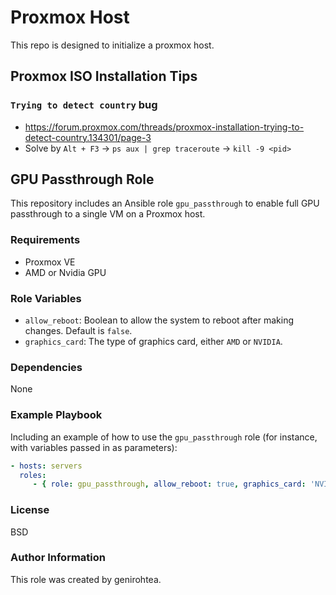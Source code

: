 # Proxmox Host

This repo is designed to initialize a proxmox host.

## Proxmox ISO Installation Tips

### `Trying to detect country` bug

- <https://forum.proxmox.com/threads/proxmox-installation-trying-to-detect-country.134301/page-3>
- Solve by `Alt + F3` -> `ps aux | grep traceroute` -> `kill -9 <pid>`

## GPU Passthrough Role

This repository includes an Ansible role `gpu_passthrough` to enable full GPU passthrough to a single VM on a Proxmox host.

### Requirements

- Proxmox VE
- AMD or Nvidia GPU

### Role Variables

- `allow_reboot`: Boolean to allow the system to reboot after making changes. Default is `false`.
- `graphics_card`: The type of graphics card, either `AMD` or `NVIDIA`.

### Dependencies

None

### Example Playbook

Including an example of how to use the `gpu_passthrough` role (for instance, with variables passed in as parameters):

```yaml
- hosts: servers
  roles:
     - { role: gpu_passthrough, allow_reboot: true, graphics_card: 'NVIDIA' }
```

### License

BSD

### Author Information

This role was created by genirohtea.
